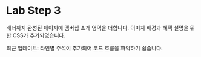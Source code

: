 # Lab Step 3

배너까지 완성된 페이지에 멤버십 소개 영역을 더합니다. 이미지 배경과 혜택 설명을 위한 CSS가 추가되었습니다.

최근 업데이트: 라인별 주석이 추가되어 코드 흐름을 파악하기 쉽습니다.
